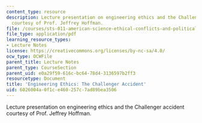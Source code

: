 ```yaml
---
content_type: resource
description: Lecture presentation on engineering ethics and the Challenger accident
  courtesy of Prof. Jeffrey Hoffman.
file: /courses/sts-011-american-science-ethical-conflicts-and-political-choices-fall-2007/6026004a0f1ce460257c7ad89bea3506_lec8_hoffman.pdf
file_type: application/pdf
learning_resource_types:
- Lecture Notes
license: https://creativecommons.org/licenses/by-nc-sa/4.0/
ocw_type: OCWFile
parent_title: Lecture Notes
parent_type: CourseSection
parent_uid: e0a29f59-616c-bc64-78d4-3136597b2ff3
resourcetype: Document
title: 'Engineering Ethics: The Challenger Accident'
uid: 6026004a-0f1c-e460-257c-7ad89bea3506
---
```

Lecture presentation on engineering ethics and the Challenger accident courtesy of Prof. Jeffrey Hoffman.